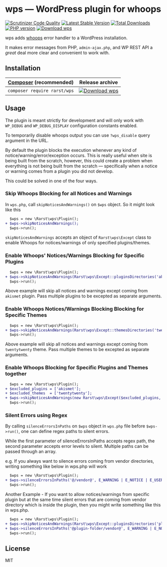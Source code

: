 # wps — WordPress plugin for whoops
[![Scrutinizer Code Quality](https://scrutinizer-ci.com/g/Rarst/wps/badges/quality-score.png?b=master)](https://scrutinizer-ci.com/g/Rarst/wps/?branch=master)
[![Latest Stable Version](https://poser.pugx.org/rarst/wps/v/stable)](https://packagist.org/packages/rarst/wps)
[![Total Downloads](https://poser.pugx.org/rarst/wps/downloads)](https://packagist.org/packages/rarst/wps)
[![PHP version](https://img.shields.io/packagist/php-v/rarst/wps.svg)](https://packagist.org/packages/rarst/wps)
[![Download wps](https://img.shields.io/badge/dynamic/json.svg?label=download&url=https://api.github.com/repos/rarst/wps/releases/latest&query=$.assets%5B0%5D.name)](https://www.rarst.net/download/wps)

wps adds [whoops](http://filp.github.io/whoops/) error handler to a WordPress installation. 

It makes error messages from PHP, `admin-ajax.php`, and WP REST API a _great_ deal more clear and convenient to work with.

## Installation

| [Composer](https://getcomposer.org/) (recommended) | Release archive |  
| -------------------------------------------------- | -------- |  
| `composer require rarst/wps` | [![Download wps](https://img.shields.io/badge/dynamic/json.svg?label=download&url=https%3A%2F%2Fapi.github.com%2Frepos%2Frarst%2Fwps%2Freleases%2Flatest&query=%24.assets[0].name&style=for-the-badge)](https://www.rarst.net/download/wps) |

## Usage

The plugin is meant strictly for development and will only work with `WP_DEBUG` and `WP_DEBUG_DISPLAY` configuration constants enabled.

To temporarily disable whoops output you can use `?wps_disable` query argument
in the URL. 

By default the plugin blocks the execution whenever any kind of
notice/warning/error/exception occurs. This is really useful when
site is being built from the scratch, however, this could create a problem 
when everything is not being built from the scratch — specifically when a notice
or warning comes from a plugin you did not develop.

This could be solved in one of the four ways.

### Skip Whoops Blocking for all Notices and Warnings
In `wps.php`, call `skipNoticesAndWarnings()` on `$wps` object. So it
might look like this
```diff
  $wps = new \Rarst\wps\Plugin();
+ $wps->skipNoticesAndWarnings();
  $wps->run();
```

`skipNoticesAndWarnings` accepts an object of `Rarst\wps\Except` class to
enable Whoops for notices/warnings of only specified plugins/themes.

### Enable Whoops' Notices/Warnings Blocking for Specific Plugins
```diff
  $wps = new \Rarst\wps\Plugin();
+ $wps->skipNoticesAndWarnings(Rarst\wps\Except::pluginsDirectories('akismet'));
  $wps->run();
```
Above example will skip all notices and warnings except coming from `akismet`
plugin. Pass multiple plugins to be excepted as separate arguments.

### Enable Whoops Notices/Warnings Blocking Blocking for Specific Themes
```diff
  $wps = new \Rarst\wps\Plugin();
+ $wps->skipNoticesAndWarnings(Rarst\wps\Except::themesDirectories('twentytwenty'));
  $wps->run();
```
Above example will skip all notices and warnings except coming from `twentytwenty`
theme. Pass multiple themes to be excepted as separate arguments.

### Enable Whoops Blocking for Specific Plugins and Themes together
```diff
  $wps = new \Rarst\wps\Plugin();
+ $excluded_plugins = ['akismet'];
+ $excluded_themes  = ['twentytwenty'];
+ $wps->skipNoticesAndWarnings(new Rarst\wps\Except($excluded_plugins, $excluded_themes));
  $wps->run();
``` 
### Silent Errors using Regex
By calling `silenceErrorsInPaths` on `$wps` object in `wps.php` file
before `$wps->run()`, one can define regex paths to silent errors.

While the first parameter of silenceErrorsInPaths accepts regex path,
the second parameter accepts error levels to silent. Multiple paths can
be passed through an array.

e.g. If you always want to silence errors coming from vendor directories,
writing something like below in wps.php will work
```diff
  $wps = new \Rarst\wps\Plugin();
+ $wps->silenceErrorsInPaths('@/vendor@', E_WARNING | E_NOTICE | E_USER_WARNING | E_USER_NOTICE);
  $wps->run();
```
Another Example -
If you want to allow notices/warnings from specific plugin but at the
same time silent errors that are coming from vendor directory which
is inside the plugin, then you might write something like this in
wps.php.
```diff
  $wps = new \Rarst\wps\Plugin();
+ $wps->skipNoticesAndWarnings(Rarst\wps\Except::pluginsDirectories('plugin-folder'));
+ $wps->silenceErrorsInPaths('@plugin-folder/vendor@', E_WARNING | E_NOTICE | E_USER_WARNING | E_USER_NOTICE);
  $wps->run();
```

## License

MIT